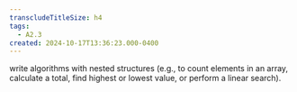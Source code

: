 ```yaml
---
transcludeTitleSize: h4
tags:
  - A2.3
created: 2024-10-17T13:36:23.000-0400
---
```

write algorithms with nested structures (e.g., to count elements in an array, calculate a total, find highest or lowest value, or perform a linear search).